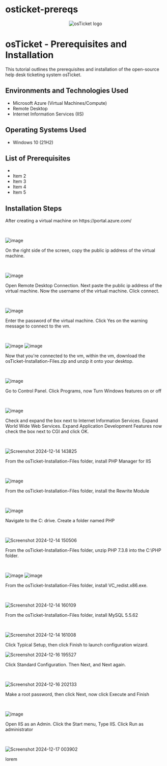 # osticket-prereqs

  <p align="center">
<img src="https://i.imgur.com/Clzj7Xs.png" alt="osTicket logo"/>
</p>

<h1>osTicket - Prerequisites and Installation</h1>
This tutorial outlines the prerequisites and installation of the open-source help desk ticketing system osTicket.<br />

<h2>Environments and Technologies Used</h2>

- Microsoft Azure (Virtual Machines/Compute)
- Remote Desktop
- Internet Information Services (IIS)

<h2>Operating Systems Used </h2>

- Windows 10</b> (21H2)

<h2>List of Prerequisites</h2>

- 
- Item 2
- Item 3
- Item 4
- Item 5

<h2>Installation Steps</h2>

<p>
After creating a virtual machine on https://portal.azure.com/
</p>
<br />

![image](https://github.com/user-attachments/assets/f55f0d22-0b8c-40a1-b4ea-c397047c0c33)


<p>
On the right side of the screen, copy the public ip address of the virtual machine.
</p>
<br />

![image](https://github.com/user-attachments/assets/f1ef5f8f-8a87-4bdf-bc51-cdeaef279ac7)

<p>
Open Remote Desktop Connection. Next paste the public ip address of the virtual machine. Now the username of the virtual machine. Click connect.
</p>
<br />

![image](https://github.com/user-attachments/assets/d0183ebe-36a4-49e0-8f44-6fe77e31974c)

<p>
Enter the password of the virtual machine. Click Yes on the warning message to connect to the vm.
</p>
<br />

![image](https://github.com/user-attachments/assets/d43b446d-5714-4b51-9ba8-e9bc63f70b32)
![image](https://github.com/user-attachments/assets/bfaaed3c-3c84-40b1-86a1-887137c352a3)

<p>
Now that you're connected to the vm, within the vm, download the osTicket-Installation-Files.zip and unzip it onto your desktop.
</p>
<br />

![image](https://github.com/user-attachments/assets/4806f58d-86f6-4b0c-9912-a2405d24c97a)

<p>
Go to Control Panel. Click Programs, now Turn Windows features on or off
</p>
<br />

![image](https://github.com/user-attachments/assets/f9873571-0b62-47d6-bb85-a34eeb6f6c42)

<p>
Check and expand the box next to Internet Information Services. Expand World Wide Web Services. Expand Application Development Features now check the box next to CGI and click OK.
</p>
<br />

![Screenshot 2024-12-14 143825](https://github.com/user-attachments/assets/fe453c25-a3e8-48fc-a8fb-49e94752c6f4)

<p>
From the osTicket-Installation-Files folder, install PHP Manager for IIS 
</p>
<br />

![image](https://github.com/user-attachments/assets/220370c1-53b5-49a2-b1c9-18c94d97c92a)

<p>
From the osTicket-Installation-Files folder, install the Rewrite Module 
</p>
<br />

![image](https://github.com/user-attachments/assets/f40b91d3-db7d-4c2b-b094-cd4d1926dfb4)

<p>
Navigate to the C: drive. Create a folder named PHP
</p>
<br />

![Screenshot 2024-12-14 150506](https://github.com/user-attachments/assets/d8dcfac4-777b-43b8-8f0a-669b9d1a7dc4)

<p>
From the osTicket-Installation-Files folder, unzip PHP 7.3.8 into the C:\PHP folder.
</p> 
<br />

![image](https://github.com/user-attachments/assets/b14276f8-a199-480b-b2ec-bb3ff28f1a97)
![image](https://github.com/user-attachments/assets/f659f913-83f7-4bef-88e1-0fac2c96c433)

<p>From the osTicket-Installation-Files folder, install VC_redist.x86.exe.
</p>
<br />

![Screenshot 2024-12-14 160109](https://github.com/user-attachments/assets/8372df56-73db-47c8-afda-8f756097293d)

<p>From the osTicket-Installation-Files folder, install MySQL 5.5.62
</p>
<br />

![Screenshot 2024-12-14 161008](https://github.com/user-attachments/assets/4e298ee9-ee00-4c1a-80d8-42c0c77dd2cb)

<p>Click Typical Setup, then click Finish to launch configuration wizard.
</p>

![Screenshot 2024-12-16 195527](https://github.com/user-attachments/assets/725716dc-91c0-4e05-9e60-c1bd67e4a4fb)

<p>Click Standard Configuration. Then Next, and Next again.
</p>
<br/>

![Screenshot 2024-12-16 202133](https://github.com/user-attachments/assets/b3158a75-b2d3-4f5a-8414-32adb06797ec)

<p>Make a root password, then click Next, now click Execute and Finish
</p>
<br/>

![image](https://github.com/user-attachments/assets/98487d67-6cc3-4308-90de-e62b6e8bb84b)

<p>Open IIS as an Admin. Click the Start menu, Type IIS. Click Run as administrator
</p>
<br/>

![Screenshot 2024-12-17 003902](https://github.com/user-attachments/assets/61f3ae36-ff64-40ad-adff-b79d6a8c6031)

<p>
lorem
</p>
<br />
